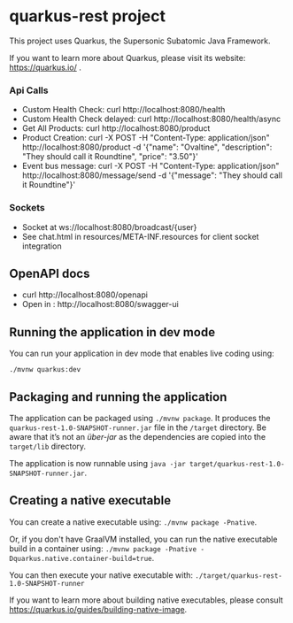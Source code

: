 # quarkus-rest project

This project uses Quarkus, the Supersonic Subatomic Java Framework.

If you want to learn more about Quarkus, please visit its website: https://quarkus.io/ .

### Api Calls
* Custom Health Check: curl http://localhost:8080/health
* Custom Health Check delayed: curl http://localhost:8080/health/async
* Get All Products: curl http://localhost:8080/product
* Product Creation: curl -X POST -H "Content-Type: application/json" http://localhost:8080/product -d '{"name": "Ovaltine", "description": "They should call it Roundtine", "price": "3.50"}'
* Event bus message: curl -X POST -H "Content-Type: application/json" http://localhost:8080/message/send -d '{"message": "They should call it Roundtine"}'

### Sockets

* Socket at ws://localhost:8080/broadcast/{user}
* See chat.html in resources/META-INF.resources for client socket integration

## OpenAPI docs

* curl http://localhost:8080/openapi
* Open in : http://localhost:8080/swagger-ui

## Running the application in dev mode

You can run your application in dev mode that enables live coding using:
```
./mvnw quarkus:dev
```

## Packaging and running the application

The application can be packaged using `./mvnw package`.
It produces the `quarkus-rest-1.0-SNAPSHOT-runner.jar` file in the `/target` directory.
Be aware that it’s not an _über-jar_ as the dependencies are copied into the `target/lib` directory.

The application is now runnable using `java -jar target/quarkus-rest-1.0-SNAPSHOT-runner.jar`.

## Creating a native executable

You can create a native executable using: `./mvnw package -Pnative`.

Or, if you don't have GraalVM installed, you can run the native executable build in a container using: `./mvnw package -Pnative -Dquarkus.native.container-build=true`.

You can then execute your native executable with: `./target/quarkus-rest-1.0-SNAPSHOT-runner`

If you want to learn more about building native executables, please consult https://quarkus.io/guides/building-native-image.
